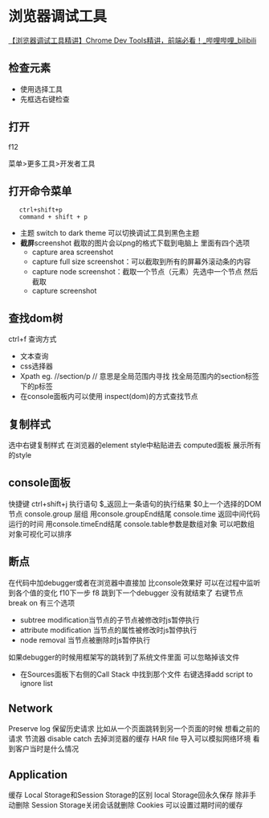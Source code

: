 # 浏览器调试工具


[【浏览器调试工具精讲】Chrome Dev Tools精讲，前端必看！_哔哩哔哩_bilibili](https://www.bilibili.com/video/BV1KM4y1G7EF/?spm_id_from=333.337.search-card.all.click&vd_source=471ae300a01d18a7dc8b121c6c288fd7)

## 检查元素

   - 使用选择工具
   - 先框选右键检查

## 打开
   f12

   菜单>更多工具>开发者工具

## 打开命令菜单
```
   ctrl+shift+p
   command + shift + p
```
   - 主题 switch to dark theme 可以切换调试工具到黑色主题
   - **截屏**screenshot  截取的图片会以png的格式下载到电脑上 里面有四个选项 
     - capture area screenshot
     - capture full size screenshot：可以截取到所有的屏幕外滚动条的内容
     - capture node screenshot：截取一个节点（元素）先选中一个节点 然后截取
     - capture screenshot

## 查找dom树
   ctrl+f
   查询方式

   - 文本查询
   - css选择器
   - Xpath
     eg. //section/p
     // 意思是全局范围内寻找
     找全局范围内的section标签下的p标签
   - 在console面板内可以使用 inspect(dom)的方式查找节点

## 复制样式
   选中右键复制样式 在浏览器的element style中粘贴进去
   computed面板 展示所有的style

## console面板
   快捷键 ctrl+shift+j
   执行语句
   $_返回上一条语句的执行结果
   $0上一个选择的DOM节点
   console.group 层组 用console.groupEnd结尾
   console.time 返回中间代码运行的时间 用console.timeEnd结尾
   console.table参数是数组对象 可以吧数组对象可视化可以排序

## 断点
   在代码中加debugger或者在浏览器中直接加
   比console效果好 可以在过程中监听到各个值的变化
   f10下一步
   f8 跳到下一个debugger 没有就结束了
   右键节点 break on 有三个选项 

   - subtree modification当节点的子节点被修改时js暂停执行
   - attribute modification 当节点的属性被修改时js暂停执行
   - node removal 当节点被删除时js暂停执行

   如果debugger的时候用框架写的跳转到了系统文件里面 可以忽略掉该文件

   - 在Sources面板下右侧的Call Stack 中找到那个文件 
     右键选择add script to ignore list

## Network
   Preserve log 保留历史请求 比如从一个页面跳转到另一个页面的时候 想看之前的请求
   节流器
   disable catch 去掉浏览器的缓存
   HAR file 导入可以模拟网络环境 看到客户当时是什么情况

## Application
   缓存
   Local Storage和Session Storage的区别
   local Storage回永久保存 除非手动删除
   Session Storage关闭会话就删除
   Cookies 可以设置过期时间的缓存